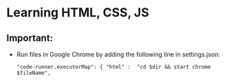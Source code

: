 # Learning HTML, CSS, JS

## Important: 
- Run files in Google Chrome by adding the following line in settings.json: 

    `"code-runner.executorMap": {
        "html" :  "cd $dir && start chrome $fileName", `

